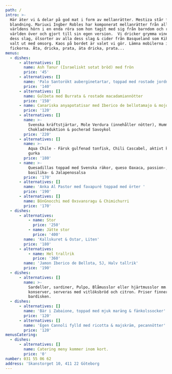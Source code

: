 ```yaml
---
path: /
intro: >-
  Här äter vi & delar på god mat i form av mellanrätter. Mestiza står för
  blandning. Mariuxi Ingber Robles har komponerat mellanrätter från alla
  världens hörn i en enda röra som hon tagit med sig från barndom och resor
  världen över och gjort till sin egen version.  Vi dricker grymma viner av alla
  dess slag, ölsorter av alla dess slag & cider från Basqueland som Kiki Ingber
  valt ut med omsorg. Kaos på bordet är valet vi gör. Lämna mobilerna i
  fickorna. Äta, dricka, prata, äta dricka, prata...
menus:
  - dishes:
      - alternatives: []
        name: Ash Tanur (Israeliskt sotat bröd) med frön
        price: '45'
      - alternatives: []
        name: 'Palo Santorökt auberginetartar, toppad med rostade jordnötter'
        price: '140'
      - alternatives: []
        name: Gulbeta med Burrata & rostade macadamiannötter
        price: '150'
      - name: Canariska anyapotatisar med Iberico de bellotamajo & mojo rojo
        price: '120'
      - alternatives: []
        name: >-
          Svenska kräftstjärtar, Mole Verdura (innehåller nötter), Hummer och
          Chokladreduktion & pocherad Savoykol
        price: '220'
      - alternatives: []
        name: >-
          Aqua Chile - Färsk gulfenad tonfisk, Chili Cascabel, aktivt kol &
          gurka
        price: '180'
      - name: >-
          Quesadillas toppad med Svenska räkor, queso Oaxaca, passion-,
          basilika- & Jalapenosalsa
        price: '170'
      - alternatives: []
        name: 'Anka Al Pastor med favapuré toppad med örter '
        price: '190'
      - alternatives: []
        name: BönGnocchi med Oxsvansragu & Chimichurri
        price: '170'
  - dishes:
      - alternatives:
          - name: Stor
            price: '250'
          - name: Jätte stor
            price: '400'
        name: 'Kallskuret & Ostar, Liten'
        price: '180'
      - alternatives:
          - name: Hel trallrik
            price: '360'
        name: 'Jamon Iberico de Bellota, 5J, Halv tallrik'
        price: '190'
  - dishes:
      - alternatives: []
        name: >-
          Sardeller, sardiner, Pulpo, Blåmusslor eller hjärtmusslor mm. i
          konserver, serveras med vitlöksbröd och citron. Priser finner ni på
          bardisken.
  - dishes:
      - alternatives: []
        name: 'Bär i Zabaione, toppad med mjuk maräng & fänkolssocker'
        price: '120'
      - alternatives: []
        name: 'Egen Cannoli fylld med ricotta & majskräm, pecannötter'
        price: '120'
menusCatering:
  - dishes:
      - alternatives: []
        name: Catering meny kommer inom kort.
        price: '0'
number: 031 55 06 62
address: 'Skanstorget 10, 411 22 Göteborg                                     '
---
```


